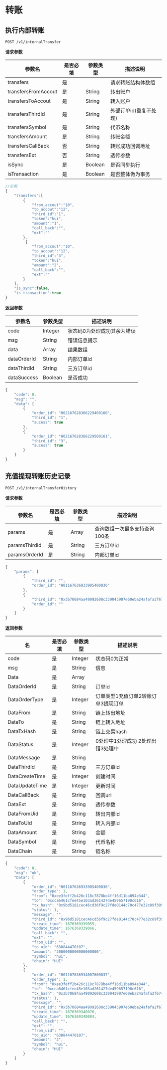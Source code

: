 # 转账

## 执行内部转账

`POST /v1/internalTransfer`

**请求参数**

| **参数名** | **是否必填** | **参数类型** | **描述说明** |
| ----------| ----------- | ---------- | ----------- |
| transfers | 是 |            | 请求转账结构体数组 |
| transfersFromAccout | 是 | String | 转出账户 |
| transfersToAccout | 是 | String | 转入账户 |
| transfersThirdId | 是 | String | 外部订单id(重复不处理) |
| transfersSymbol | 是 | String | 代币名称 |
| transfersAmount | 是 | String | 转账金额 |
| transfersCallBack | 否 | String | 转账成功回调地址 |
| transfersExt | 否 | String | 透传参数 |
| isSync | 是 | Boolean | 是否同步执行 |
| isTransaction | 是 | Boolean | 是否整体做为事务 |

```javascript
//示例
{
    "transfers":[
        {
            "from_accout":"10",
            "to_accout":"12",
            "third_id":"1",
            "token":"hui",
            "amount":"1",
            "call_back":"",
            "ext":""
        },
         {
            "from_accout":"10",
            "to_accout":"12",
            "third_id":"3",
            "token":"hui",
            "amount":"2",
            "call_back":"",
            "ext":""
        }
    ],
    "is_sync":false,
    "is_transaction":true
}
```

**返回参数**

| **参数名** | **参数类型** | **描述说明** |
| ---------- | ---------- | ----------- |
| code | Integer | 状态码0为处理成功其余为错误 |
| msg | String | 错误信息提示 |
| data | Array | 结果数组 |
| dataOrderId | String | 内部订单id |
| dataThirdId | String | 三方订单id |
| dataSuccess | Boolean | 是否成功 |

```javascript
{
    "code": 0,
    "msg": "",
    "data": [
        {
            "order_id": "H02167628366229400160",
            "third_id": "1",
            "sucess": true
        },
        {
            "order_id": "H02167628366229500161",
            "third_id": "3",
            "sucess": true
        }
    ]
}
```

## 充值提现转账历史记录

`POST /v1/internalTransferHistory`

**请求参数**

| **参数名** | **是否必填** | **参数类型** | **描述说明** |
| ----------| ----------- | ---------- | ----------- |
| params | 是 | Array | 查询数组一次最多支持查询100条 |
| paramsThirdId | 是 | String | 三方订单id |
| paramsOrderId | 是 | String | 内部订单id |

```javascript
{
    "params": [
        {
            "third_id": "",
            "order_id": "H01167636933905400036"
        },
        {
            "third_id": "0x3b70684aa49092608c339043907e60eba24afafa2f6745e4a84d45343436c868",
            "order_id": ""
        }
    ]
}
```

**返回参数**

| **名** | **是否必填** | **参数类型** | **描述说明** |
| ----------| ----------- | ---------- | ----------- |
| code | 是 | Integer | 状态码0为正常 |
| msg | 是 | String | 信息 |
| Data | 是 | Array |  |
| DataOrderId | 是 | String | 订单id |
| DataOrderType | 是 | Integer | 订单类型1充值订单2转账订单3提现订单 |
| DataFrom | 是 | String | 链上转出地址 |
| DataTo | 是 | String | 链上转入地址 |
| DataTxHash | 是 | String | 链上交易hash |
| DataStatus | 是 | Integer | 0处理中1处理成功 2处理出错3处理中 |
| DataMessage | 是 | String |  |
| DataThirdId | 是 | String | 三方订单id |
| DataCreateTime | 是 | Integer | 创建时间 |
| DataUpdateTime | 是 | Integer | 更新时间 |
| DataCallBack | 是 | String | 回调url |
| DataExt | 是 | String | 透传参数 |
| DataFromUid | 是 | String | 转出内部id |
| DataToUid | 是 | String | 转入内部id |
| DataAmount | 是 | String | 金额 |
| DataSymbol | 是 | String | 代币名称 |
| DataChain | 是 | String | 链名称 |

```javascript
{
	"code": 0,
	"msg": "ok",
	"Data": [
		{
			"order_id": "H01167636933905400036",
			"order_type": 1,
			"from": "0xee3feff2b426c118c7878be4ff16d11ba894e344",
			"to": "0xcca6461cfee45e103ad261427de459657190c616",
			"tx_hash": "0x9bd5181cec46cd36f9c27fde0144c70c477e32c89f3998a17b37c233864e3d37",
			"status": 1,
			"message": "",
			"third_id": "0x9bd5181cec46cd36f9c27fde0144c70c477e32c89f3998a17b37c233864e3d37",
			"create_time": 1676369339055,
			"update_time": 1676369339066,
			"call_back": "",
			"ext": "",
			"from_uid": "",
			"to_uid": "638844470107",
			"amount": "2000000000000000000",
			"symbol": "hui",
			"chain": "HUI"
		},
		{
			"order_id": "H01167636934007600037",
			"order_type": 1,
			"from": "0xee3feff2b426c118c7878be4ff16d11ba894e344",
			"to": "0xcca6461cfee45e103ad261427de459657190c616",
			"tx_hash": "0x3b70684aa49092608c339043907e60eba24afafa2f6745e4a84d45343436c868",
			"status": 1,
			"message": "",
			"third_id": "0x3b70684aa49092608c339043907e60eba24afafa2f6745e4a84d45343436c868",
			"create_time": 1676369340076,
			"update_time": 1676369340084,
			"call_back": "",
			"ext": "",
			"from_uid": "",
			"to_uid": "638844470107",
			"amount": "2",
			"symbol": "hui",
			"chain": "HUI"
		}
	]
}
```
